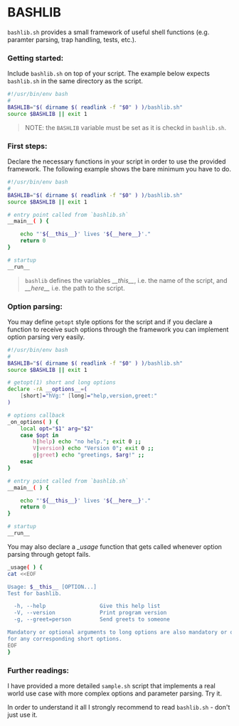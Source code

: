 # BASHLIB

`bashlib.sh` provides a small framework of useful shell functions (e.g. paramter parsing, trap handling, tests, etc.). 

### Getting started:
Include `bashlib.sh` on top of your script. The example below expects `bashlib.sh` in the same directory as the script.
```sh
#!/usr/bin/env bash
#
BASHLIB="$( dirname $( readlink -f "$0" ) )/bashlib.sh"
source $BASHLIB || exit 1
```
>NOTE: the `BASHLIB` variable must be set as it is checkd in `bashlib.sh`.

### First steps:

Declare the necessary functions in your script in order to use the provided framework. The following example shows the bare minimum you have to do.

```sh
#!/usr/bin/env bash
#
BASHLIB="$( dirname $( readlink -f "$0" ) )/bashlib.sh"
source $BASHLIB || exit 1

# entry point called from `bashlib.sh`
__main__( ) {

    echo "'${__this__}' lives '${__here__}'."
    return 0
}

# startup
__run__ 
```
> `bashlib` defines the variables _\_\_this\_\__, i.e. the name of the script, and _\_\_here\_\__ i.e. the path to the script.

### Option parsing:

You may define `getopt` style options for the script and if you declare a function to receive such options through the framework you can implement option parsing very easily.

```sh
#!/usr/bin/env bash
#
BASHLIB="$( dirname $( readlink -f "$0" ) )/bashlib.sh"
source $BASHLIB || exit 1

# getopt(1) short and long options
declare -rA __options__=(
    [short]="hVg:" [long]="help,version,greet:"
)

# options callback
_on_options( ) {
    local opt="$1" arg="$2"
    case $opt in
        h|help) echo "no help."; exit 0 ;;
        V|version) echo "Version 0"; exit 0 ;;
        g|greet) echo "greetings, $arg!" ;;
    esac
}

# entry point called from `bashlib.sh`
__main__( ) {

    echo "'${__this__}' lives '${__here__}'."
    return 0
}

# startup
__run__ 
```

You may also declare a _\_usage_ function that gets called whenever option parsing through getopt fails.
```sh
_usage( ) {
cat <<EOF

Usage: $__this__ [OPTION...]
Test for bashlib.

  -h, --help                 Give this help list
  -V, --version              Print program version
  -g, --greet=person         Send greets to someone

Mandatory or optional arguments to long options are also mandatory or optional
for any corresponding short options.
EOF
}
```

### Further readings:

I have provided a more detailed `sample.sh` script that implements a real world use case with more complex options and parameter parsing. Try it.

In order to understand it all I strongly recommend to read `bashlib.sh` - don't just use it. 